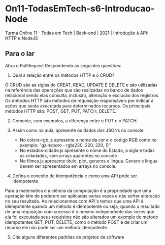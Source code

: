 # On11-TodasEmTech-s6-Introducao-Node
Turma Online 11 - Todas em Tech | Back-end | 2021 | Introdução à API:
HTTP e NodeJS

## Para o lar
Abra o PullRequest Respondendo as seguintes questões:

1) Qual a relação entre os métodos HTTP e o CRUD?

O CRUD são as siglas de CREAT, READ, UPDATE E DELETE e são utilizadas na referência das operações que são realizadas no banco de dados relacional sendo elas consulta, inclusão, alteração e exclusão dos registros. Os métodos HTTP são métodos de requisição responsáveis por indicar a ações que serão executada para determinados recursos. Os primcipais métodos HTTP são: POST, GET, PUT, PATCH, DELETE. 

2) Comente, com exemplos, a diferença entre o PUT e o PATCH.

3) Assim como na aula, apresente os dados dos JSONs no console 
    - No colors-rgb.js apresente o nome da cor e o codigo RGB como no exemplo: "gainsboro - rgb(220, 220, 220, 1)"
    - No estados-cidade.js apresente o nome do Estado, a sigla e todas as cidadades, sem arrays aparentes no console
    - No filmes.js apresente titulo, plot, generos e lingua. Genero e lingua devem ser apresentados em arrays no console.

4) Defina o conceito de idempotência e como uma API pode ser idempotente

Para a matematica e a ciência da computação é a propriedade que uma operação têm de poderem ser aplicadas varias vezes e não sofrer alteração no seu resultado. Ao relacionarmos com API's temos que uma API é idempotente quando um método é idempotente ou seja, quando o resultado de uma requisição com sucesso é o mesmo independente das vezes que ela foi executada seus requisitos não são alterados um exemplo de metodo idempotentes GET, PUT, DELETE, como o método POST é de criar um recurso ele não pode ser um método idempotente.

5) Cite alguns diferentes padrões de projetos de software